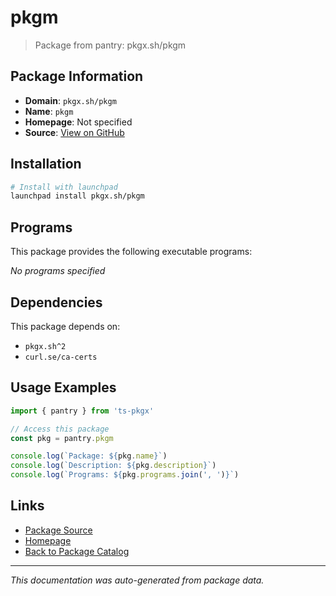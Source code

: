 # pkgm

> Package from pantry: pkgx.sh/pkgm

## Package Information

- **Domain**: `pkgx.sh/pkgm`
- **Name**: `pkgm`
- **Homepage**: Not specified
- **Source**: [View on GitHub](https://github.com/pkgxdev/pantry/tree/main/projects/pkgx.sh/pkgm/package.yml)

## Installation

```bash
# Install with launchpad
launchpad install pkgx.sh/pkgm
```

## Programs

This package provides the following executable programs:

*No programs specified*

## Dependencies

This package depends on:

- `pkgx.sh^2`
- `curl.se/ca-certs`

## Usage Examples

```typescript
import { pantry } from 'ts-pkgx'

// Access this package
const pkg = pantry.pkgm

console.log(`Package: ${pkg.name}`)
console.log(`Description: ${pkg.description}`)
console.log(`Programs: ${pkg.programs.join(', ')}`)
```

## Links

- [Package Source](https://github.com/pkgxdev/pantry/tree/main/projects/pkgx.sh/pkgm/package.yml)
- [Homepage](#)
- [Back to Package Catalog](../../../package-catalog.md)

---

*This documentation was auto-generated from package data.*
